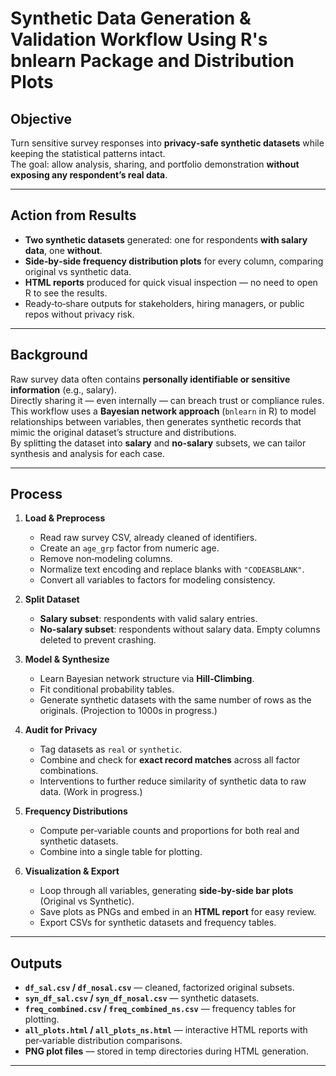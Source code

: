 # Synthetic Data Generation & Validation Workflow Using R's bnlearn Package and Distribution Plots

## Objective  
Turn sensitive survey responses into **privacy‑safe synthetic datasets** while keeping the statistical patterns intact.  
The goal: allow analysis, sharing, and portfolio demonstration **without exposing any respondent’s real data**.

---

## Action from Results  
- **Two synthetic datasets** generated: one for respondents **with salary data**, one **without**.  
- **Side‑by‑side frequency distribution plots** for every column, comparing original vs synthetic data.  
- **HTML reports** produced for quick visual inspection — no need to open R to see the results.  
- Ready‑to‑share outputs for stakeholders, hiring managers, or public repos without privacy risk.

---

## Background  
Raw survey data often contains **personally identifiable or sensitive information** (e.g., salary).  
Directly sharing it — even internally — can breach trust or compliance rules.  
This workflow uses a **Bayesian network approach** (`bnlearn` in R) to model relationships between variables, then generates synthetic records that mimic the original dataset’s structure and distributions.  
By splitting the dataset into **salary** and **no‑salary** subsets, we can tailor synthesis and analysis for each case.

---

## Process  
1. **Load & Preprocess**  
   - Read raw survey CSV, already cleaned of identifiers.  
   - Create an `age_grp` factor from numeric age.  
   - Remove non‑modeling columns.  
   - Normalize text encoding and replace blanks with `"CODEASBLANK"`.  
   - Convert all variables to factors for modeling consistency.

2. **Split Dataset**  
   - **Salary subset**: respondents with valid salary entries.  
   - **No‑salary subset**: respondents without salary data. Empty columns deleted to prevent crashing.

3. **Model & Synthesize**  
   - Learn Bayesian network structure via **Hill‑Climbing**.  
   - Fit conditional probability tables.  
   - Generate synthetic datasets with the same number of rows as the originals. (Projection to 1000s in progress.)

4. **Audit for Privacy**  
   - Tag datasets as `real` or `synthetic`.  
   - Combine and check for **exact record matches** across all factor combinations.
   - Interventions to further reduce similarity of synthetic data to raw data. (Work in progress.)

5. **Frequency Distributions**  
   - Compute per‑variable counts and proportions for both real and synthetic datasets.  
   - Combine into a single table for plotting.

6. **Visualization & Export**  
   - Loop through all variables, generating **side‑by‑side bar plots** (Original vs Synthetic).  
   - Save plots as PNGs and embed in an **HTML report** for easy review.  
   - Export CSVs for synthetic datasets and frequency tables.

---

## Outputs  
- **`df_sal.csv` / `df_nosal.csv`** — cleaned, factorized original subsets.  
- **`syn_df_sal.csv` / `syn_df_nosal.csv`** — synthetic datasets.  
- **`freq_combined.csv` / `freq_combined_ns.csv`** — frequency tables for plotting.  
- **`all_plots.html` / `all_plots_ns.html`** — interactive HTML reports with per‑variable distribution comparisons.  
- **PNG plot files** — stored in temp directories during HTML generation.

---

